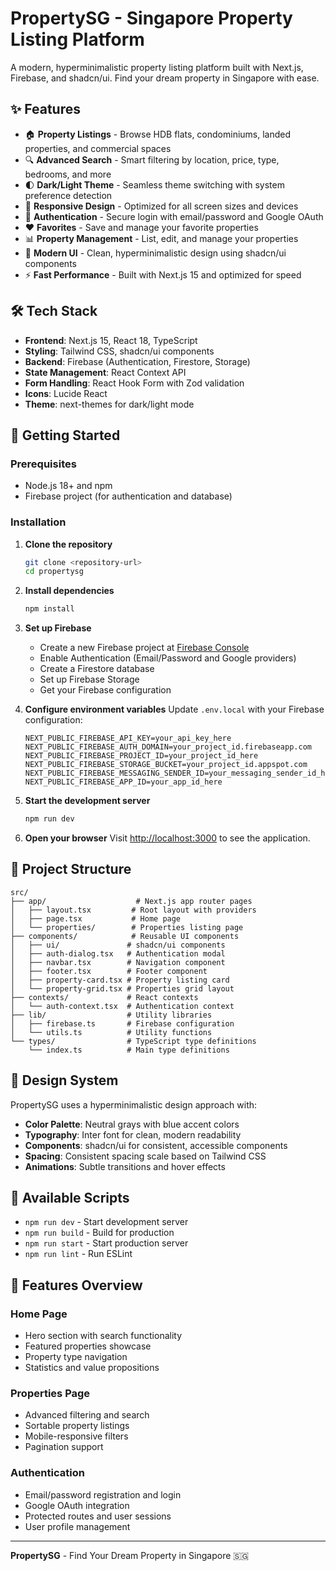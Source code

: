# PropertySG - Singapore Property Listing Platform

A modern, hyperminimalistic property listing platform built with Next.js, Firebase, and shadcn/ui. Find your dream property in Singapore with ease.

## ✨ Features

- 🏠 **Property Listings** - Browse HDB flats, condominiums, landed properties, and commercial spaces
- 🔍 **Advanced Search** - Smart filtering by location, price, type, bedrooms, and more
- 🌓 **Dark/Light Theme** - Seamless theme switching with system preference detection
- 📱 **Responsive Design** - Optimized for all screen sizes and devices
- 🔐 **Authentication** - Secure login with email/password and Google OAuth
- ❤️ **Favorites** - Save and manage your favorite properties
- 📊 **Property Management** - List, edit, and manage your properties
- 🎨 **Modern UI** - Clean, hyperminimalistic design using shadcn/ui components
- ⚡ **Fast Performance** - Built with Next.js 15 and optimized for speed

## 🛠️ Tech Stack

- **Frontend**: Next.js 15, React 18, TypeScript
- **Styling**: Tailwind CSS, shadcn/ui components
- **Backend**: Firebase (Authentication, Firestore, Storage)
- **State Management**: React Context API
- **Form Handling**: React Hook Form with Zod validation
- **Icons**: Lucide React
- **Theme**: next-themes for dark/light mode

## 🚀 Getting Started

### Prerequisites

- Node.js 18+ and npm
- Firebase project (for authentication and database)

### Installation

1. **Clone the repository**
   ```bash
   git clone <repository-url>
   cd propertysg
   ```

2. **Install dependencies**
   ```bash
   npm install
   ```

3. **Set up Firebase**
   - Create a new Firebase project at [Firebase Console](https://console.firebase.google.com)
   - Enable Authentication (Email/Password and Google providers)
   - Create a Firestore database
   - Set up Firebase Storage
   - Get your Firebase configuration

4. **Configure environment variables**
   Update `.env.local` with your Firebase configuration:
   ```env
   NEXT_PUBLIC_FIREBASE_API_KEY=your_api_key_here
   NEXT_PUBLIC_FIREBASE_AUTH_DOMAIN=your_project_id.firebaseapp.com
   NEXT_PUBLIC_FIREBASE_PROJECT_ID=your_project_id_here
   NEXT_PUBLIC_FIREBASE_STORAGE_BUCKET=your_project_id.appspot.com
   NEXT_PUBLIC_FIREBASE_MESSAGING_SENDER_ID=your_messaging_sender_id_here
   NEXT_PUBLIC_FIREBASE_APP_ID=your_app_id_here
   ```

5. **Start the development server**
   ```bash
   npm run dev
   ```

6. **Open your browser**
   Visit [http://localhost:3000](http://localhost:3000) to see the application.

## 📁 Project Structure

```
src/
├── app/                    # Next.js app router pages
│   ├── layout.tsx         # Root layout with providers
│   ├── page.tsx           # Home page
│   └── properties/        # Properties listing page
├── components/            # Reusable UI components
│   ├── ui/               # shadcn/ui components
│   ├── auth-dialog.tsx   # Authentication modal
│   ├── navbar.tsx        # Navigation component
│   ├── footer.tsx        # Footer component
│   ├── property-card.tsx # Property listing card
│   └── property-grid.tsx # Properties grid layout
├── contexts/             # React contexts
│   └── auth-context.tsx  # Authentication context
├── lib/                  # Utility libraries
│   ├── firebase.ts       # Firebase configuration
│   └── utils.ts          # Utility functions
└── types/                # TypeScript type definitions
    └── index.ts          # Main type definitions
```

## 🎨 Design System

PropertySG uses a hyperminimalistic design approach with:

- **Color Palette**: Neutral grays with blue accent colors
- **Typography**: Inter font for clean, modern readability
- **Components**: shadcn/ui for consistent, accessible components
- **Spacing**: Consistent spacing scale based on Tailwind CSS
- **Animations**: Subtle transitions and hover effects

## 🔧 Available Scripts

- `npm run dev` - Start development server
- `npm run build` - Build for production
- `npm run start` - Start production server
- `npm run lint` - Run ESLint

## 📱 Features Overview

### Home Page
- Hero section with search functionality
- Featured properties showcase
- Property type navigation
- Statistics and value propositions

### Properties Page
- Advanced filtering and search
- Sortable property listings
- Mobile-responsive filters
- Pagination support

### Authentication
- Email/password registration and login
- Google OAuth integration
- Protected routes and user sessions
- User profile management

---

**PropertySG** - Find Your Dream Property in Singapore 🇸🇬
